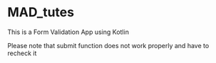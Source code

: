 # MAD_tutes
This is a Form Validation App using Kotlin

Please note that submit function does not work properly and have to recheck it
